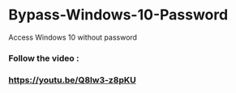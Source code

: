 # Bypass-Windows-10-Password
Access Windows 10 without password
### Follow the video :

### https://youtu.be/Q8lw3-z8pKU

